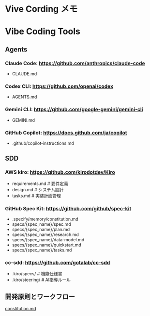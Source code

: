 # Vive Cording メモ

# Vibe Coding Tools

## Agents

### Claude Code: https://github.com/anthropics/claude-code
- CLAUDE.md

### Codex CLI: https://github.com/openai/codex
- AGENTS.md

### Gemini CLI: https://github.com/google-gemini/gemini-cli
- GEMINI.md 

### GitHub Copilot: https://docs.github.com/ja/copilot
- .github/copilot-instructions.md

## SDD

### AWS kiro: https://github.com/kirodotdev/Kiro
- requirements.md   # 要件定義
- design.md         # システム設計
- tasks.md          # 実装計画管理

### GitHub Spec Kit: https://github.com/github/spec-kit
- .specify/memory/constitution.md
- specs/{spec_name}/spec.md
- specs/{spec_name}/plan.md
- specs/{spec_name}/research.md
- specs/{spec_name}/data-model.md
- specs/{spec_name}/quickstart.md
- specs/{spec_name}/tasks.md

### cc-sdd: https://github.com/gotalab/cc-sdd
- .kiro/specs/             # 機能仕様書
- .kiro/steering/          # AI指導ルール


## 開発原則とワークフロー
[constitution.md](constitution.md)
